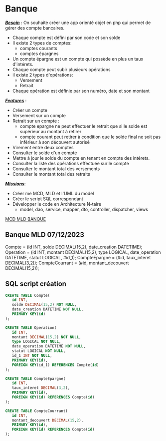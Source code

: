 # Banque

<u>***Besoin***</u> :
On souhaite créer une app orienté objet en php qui permet de gérer des compte bancaires.
- Chaque compte est défini par son code et son solde
- Il existe 2 types de comptes:
   - comptes courants
   - comptes épargnes
- Un compte épargne est un compte qui possède en plus un taux d'intérets.
- Chaque compte peut subir plusieurs opérations
- il existe 2 types d'opérations:
   - Versement
   - Retrait
- Chaque opération est définie par son numéro, date et son montant

<u>***Features***</u> :
- Créer un compte
- Versement sur un compte
- Retrait sur un compte :
   - compte epargne ne peut effectuer le retrait que si le solde est supérieur au montant à retirer
   - compte courant peut retirer à condition que le solde final ne soit pas inférieur à son découvert autorisé
- Virement entre deux comptes
- Consulter le solde d'un compte
- Mettre à jour le solde du compte en tenant en compte des intérets.
- Consulter la liste des opérations effectuée sur le compte
- Consulter le montant total des versements
- Consulter le montant total des retraits

<u>***Missions***</u>:
- Créer me MCD, MLD et l'UML du model
- Créer le script SQL correspondant
- Développer le code en Architecture N-taire
   - model, dao, service, mapper, dto, controller, dispatcher, views


[MCD MLD BANQUE](https://lucid.app/lucidchart/12091d43-5e17-4ec4-b184-19d4f9c647d5/edit?viewport_loc=-1973%2C-754%2C3045%2C2478%2C0_0&invitationId=inv_490ac079-011e-43c9-b411-458bf048f8bd)

## Banque MLD 07/12/2023
Compte = (id INT, solde DECIMAL(15,2), date_creation DATETIME);
Operation = (id INT, montant DECIMAL(15,2), type LOGICAL, date_operation DATETIME, statut LOGICAL, #id_1);
CompteEpargne = (#id, taux_interet DECIMAL(3,2));
CompteCourrant = (#id, montant_decouvert DECIMAL(15,2));

## SQL script création
```sql
CREATE TABLE Compte(
   id INT,
   solde DECIMAL(15,2) NOT NULL,
   date_creation DATETIME NOT NULL,
   PRIMARY KEY(id)
);

CREATE TABLE Operation(
   id INT,
   montant DECIMAL(15,2) NOT NULL,
   type LOGICAL NOT NULL,
   date_operation DATETIME NOT NULL,
   statut LOGICAL NOT NULL,
   id_1 INT NOT NULL,
   PRIMARY KEY(id),
   FOREIGN KEY(id_1) REFERENCES Compte(id)
);

CREATE TABLE CompteEpargne(
   id INT,
   taux_interet DECIMAL(3,2),
   PRIMARY KEY(id),
   FOREIGN KEY(id) REFERENCES Compte(id)
);

CREATE TABLE CompteCourrant(
   id INT,
   montant_decouvert DECIMAL(15,2),
   PRIMARY KEY(id),
   FOREIGN KEY(id) REFERENCES Compte(id)
);

```